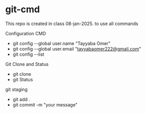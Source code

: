 # git-cmd
This repo is created in class 08-jan-2025. to use all commands

Configuration CMD

* git config --global user.name "Tayyaba Omer"
* git config --global user.email "tayyabaomer222@gmail.com"
* git config --list


Git Clone and Status

* git clone <url>
* git Status


git staging

* git add .
* git commit -m "your message"
